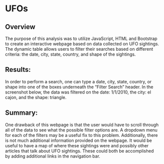 # UFOs

## Overview
The purpose of this analysis was to utilize JavaScript, HTML and Bootstrap to create an interactive webpage based on data collected on UFO sightings. The dynamic table allows users to filter their searches based on different criteria: the date, city, state, country, and shape of the sightings. 

## Results:
In order to perform a search, one can type a date, city, state, country, or shape into one of the boxes underneath the “Filter Search” header. In the screenshot below, the data was filtered on the date: 1/1/2010, the city: el cajon, and the shape: triangle. 


## Summary: 

One drawback of this webpage is that the user would have to scroll through all of the data to see what the possible filter options are. A dropdown menu for each of the filters may be a useful fix to this problem. Additionally, there is not much additional information provided on the webpage. It would be useful to have a map of where these sightings were and possibly other articles that talk about UFO sightings. These could both be accomplished by adding additional links in the navigation bar. 
